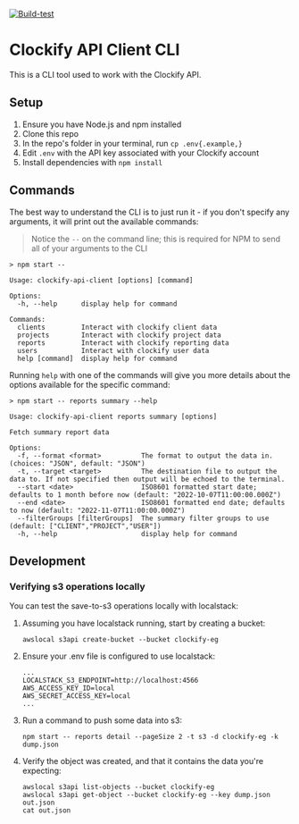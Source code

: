 [![Build-test](https://github.com/hyprnz/clockify-api-client/actions/workflows/build-test.yaml/badge.svg)](https://github.com/hyprnz/clockify-api-client/actions/workflows/build-test.yaml)

# Clockify API Client CLI

This is a CLI tool used to work with the Clockify API.

## Setup

1. Ensure you have Node.js and npm installed
2. Clone this repo
3. In the repo's folder in your terminal, run `cp .env{.example,}`
4. Edit `.env` with the API key associated with your Clockify account
5. Install dependencies with `npm install`

## Commands

The best way to understand the CLI is to just run it - if you don't specify any arguments, it will print out the available commands:

> Notice the `--` on the command line; this is required for NPM to send all of your arguments to the CLI

```
> npm start --

Usage: clockify-api-client [options] [command]

Options:
  -h, --help      display help for command

Commands:
  clients         Interact with clockify client data
  projects        Interact with clockify project data
  reports         Interact with clockify reporting data
  users           Interact with clockify user data
  help [command]  display help for command
```

Running `help` with one of the commands will give you more details about the options available for the specific command:

```
> npm start -- reports summary --help

Usage: clockify-api-client reports summary [options]

Fetch summary report data

Options:
  -f, --format <format>          The format to output the data in. (choices: "JSON", default: "JSON")
  -t, --target <target>          The destination file to output the data to. If not specified then output will be echoed to the terminal.
  --start <date>                 ISO8601 formatted start date; defaults to 1 month before now (default: "2022-10-07T11:00:00.000Z")
  --end <date>                   ISO8601 formatted end date; defaults to now (default: "2022-11-07T11:00:00.000Z")
  --filterGroups [filterGroups]  The summary filter groups to use (default: ["CLIENT","PROJECT","USER"])
  -h, --help                     display help for command

```


## Development

### Verifying s3 operations locally
You can test the save-to-s3 operations locally with localstack:

1. Assuming you have localstack running, start by creating a bucket:
    ```
    awslocal s3api create-bucket --bucket clockify-eg
    ```
1. Ensure your .env file is configured to use localstack:
    ```.env
    ...
    LOCALSTACK_S3_ENDPOINT=http://localhost:4566
    AWS_ACCESS_KEY_ID=local
    AWS_SECRET_ACCESS_KEY=local
    ...
    ```
1. Run a command to push some data into s3:
    ```
    npm start -- reports detail --pageSize 2 -t s3 -d clockify-eg -k dump.json
    ```
1. Verify the object was created, and that it contains the data you're expecting:
    ```
    awslocal s3api list-objects --bucket clockify-eg
    awslocal s3api get-object --bucket clockify-eg --key dump.json out.json
    cat out.json
    ```